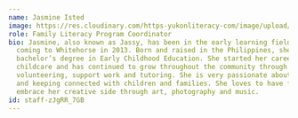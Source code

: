 ```yaml
---
name: Jasmine Isted
image: https://res.cloudinary.com/https-yukonliteracy-com/image/upload/q_35/v1650568344/Jasmine_wgqmna.jpg
role: Family Literacy Program Coordinator
bio: Jasmine, also known as Jassy, has been in the early learning field since
  coming to Whitehorse in 2013. Born and raised in the Philippines, she holds a
  bachelor’s degree in Early Childhood Education. She started her career in
  childcare and has continued to grow throughout the community through
  volunteering, support work and tutoring. She is very passionate about working
  and keeping connected with children and families. She loves to have fun and
  embrace her creative side through art, photography and music.
id: staff-zJgRR_7GB
---
```

